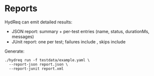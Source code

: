 # Reports

HydReq can emit detailed results:

- JSON report: summary + per-test entries (name, status, durationMs, messages)
- JUnit report: one <testcase> per test; failures include <failure>, skips include <skipped/>

Generate:
```
./hydreq run -f testdata/example.yaml \
  --report-json report.json \
  --report-junit report.xml
```
